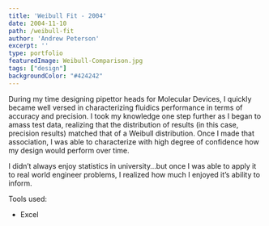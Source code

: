 ```yaml
---
title: 'Weibull Fit - 2004'
date: 2004-11-10
path: /weibull-fit
author: 'Andrew Peterson'
excerpt: ''
type: portfolio
featuredImage: Weibull-Comparison.jpg
tags: ["design"]
backgroundColor: "#424242"
---
```

During my time designing pipettor heads for Molecular Devices, I quickly became well versed in characterizing fluidics performance in terms of accuracy and precision. I took my knowledge one step further as I began to amass test data, realizing that the distribution of results (in this case, precision results) matched that of a Weibull distribution. Once I made that association, I was able to characterize with high degree of confidence how my design would perform over time.

I didn’t always enjoy statistics in university…but once I was able to apply it to real world engineer problems, I realized how much I enjoyed it’s ability to inform.

Tools used:

- Excel